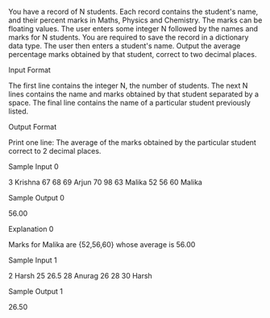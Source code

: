 You have a record of N students. Each record contains the student's name, and their percent marks in Maths, Physics and Chemistry. The marks can be floating values. The user enters some integer N followed by the names and marks for N students. You are required to save the record in a dictionary data type. The user then enters a student's name. Output the average percentage marks obtained by that student, correct to two decimal places.

Input Format

The first line contains the integer N, the number of students. The next N lines contains the name and marks obtained by that student separated by a space. The final line contains the name of a particular student previously listed.

Output Format

Print one line: The average of the marks obtained by the particular student correct to 2 decimal places.

Sample Input 0

3
Krishna 67 68 69
Arjun 70 98 63
Malika 52 56 60
Malika

Sample Output 0

56.00

Explanation 0

Marks for Malika are {52,56,60} whose average is 56.00

Sample Input 1

2
Harsh 25 26.5 28
Anurag 26 28 30
Harsh

Sample Output 1

26.50

